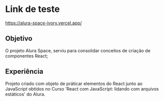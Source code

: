 # Link de teste

https://alura-space-ivory.vercel.app/

## Objetivo

O projeto Alura Space, serviu para consolidar conceitos de criação de componentes React;

## Experiência
Projeto criado com objeto de práticar elementos do React junto ao JavaScript obtidos no Curso 'React com JavaScript: lidando com arquivos estáticos' do Alura.
